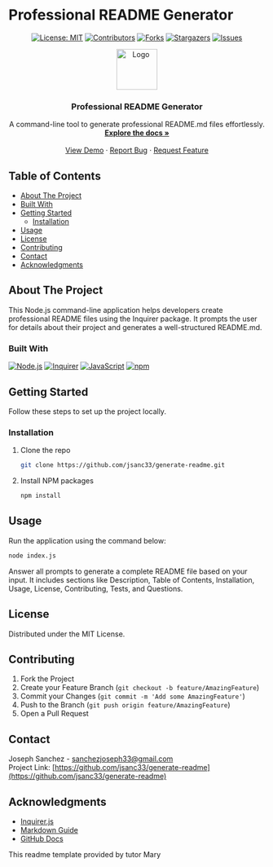 
# Professional README Generator

<div align="center">

[![License: MIT](https://img.shields.io/badge/License-MIT-yellow.svg)](https://opensource.org/licenses/MIT)
[![Contributors](https://img.shields.io/github/contributors/jsanc33/generate-readme.svg?style=plastic&logo=appveyor)](https://github.com/jsanc33/generate-readme/graphs/contributors)
[![Forks](https://img.shields.io/github/forks/jsanc33/generate-readme.svg?style=plastic&logo=appveyor)](https://github.com/jsanc33/generate-readme/network/members)
[![Stargazers](https://img.shields.io/github/stars/jsanc33/generate-readme.svg?style=plastic&logo=appveyor)](https://github.com/jsanc33/generate-readme/stargazers)
[![Issues](https://img.shields.io/github/issues/jsanc33/generate-readme.svg?style=plastic&logo=appveyor)](https://github.com/jsanc33/generate-readme/issues)

</div>

<div align="center">
  <a href="https://github.com/jsanc33/generate-readme">
    <img src="https://img.icons8.com/clouds/100/000000/readme.png" alt="Logo" width="80" height="80">
  </a>

<h3 align="center">Professional README Generator</h3>

  <p align="center">
A command-line tool to generate professional README.md files effortlessly. <br />
    <a href="https://github.com/jsanc33/generate-readme"><strong>Explore the docs »</strong></a>
    <br />
    <br />
    <a href="https://github.com/jsanc33/generate-readme">View Demo</a>
    ·
    <a href="https://github.com/jsanc33/generate-readme/issues">Report Bug</a>
    ·
    <a href="https://github.com/jsanc33/generate-readme/issues">Request Feature</a>
  </p>
</div>

## Table of Contents

- [About The Project](#about-the-project)
- [Built With](#built-with)
- [Getting Started](#getting-started)
  - [Installation](#installation)
- [Usage](#usage)
- [License](#license)
- [Contributing](#contributing)
- [Contact](#contact)
- [Acknowledgments](#acknowledgments)

## About The Project

This Node.js command-line application helps developers create professional README files using the Inquirer package. It prompts the user for details about their project and generates a well-structured README.md.

### Built With

[![Node.js](https://img.shields.io/badge/Node.js-339933?style=for-the-badge&logo=node.js&logoColor=white)](https://nodejs.org/)
[![Inquirer](https://img.shields.io/badge/Inquirer.js-000000?style=for-the-badge&logo=npm&logoColor=white)](https://www.npmjs.com/package/inquirer)
[![JavaScript](https://img.shields.io/badge/JavaScript-F7DF1E?style=for-the-badge&logo=javascript&logoColor=black)](https://developer.mozilla.org/en-US/docs/Web/JavaScript)
[![npm](https://img.shields.io/badge/npm-CB3837?style=for-the-badge&logo=npm&logoColor=white)](https://www.npmjs.com/)

## Getting Started

Follow these steps to set up the project locally.

### Installation

1. Clone the repo
   ```sh
   git clone https://github.com/jsanc33/generate-readme.git
   ```
2. Install NPM packages
   ```sh
   npm install
   ```

## Usage

Run the application using the command below:

```bash
node index.js
```

Answer all prompts to generate a complete README file based on your input. It includes sections like Description, Table of Contents, Installation, Usage, License, Contributing, Tests, and Questions.

## License

Distributed under the MIT License.

## Contributing

1. Fork the Project
2. Create your Feature Branch (`git checkout -b feature/AmazingFeature`)
3. Commit your Changes (`git commit -m 'Add some AmazingFeature'`)
4. Push to the Branch (`git push origin feature/AmazingFeature`)
5. Open a Pull Request

## Contact

Joseph Sanchez - sanchezjoseph33@gmail.com  
Project Link: [https://github.com/jsanc33/generate-readme](https://github.com/jsanc33/generate-readme)

## Acknowledgments

- [Inquirer.js](https://www.npmjs.com/package/inquirer)
- [Markdown Guide](https://www.markdownguide.org/)
- [GitHub Docs](https://docs.github.com/)

This readme template provided by tutor Mary